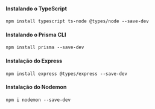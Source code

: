 #### Instalando o TypeScript

```{Bash}
npm install typescript ts-node @types/node --save-dev
```

#### Instalando o Prisma CLI

```{Bash}
npm install prisma --save-dev
```

#### Instalação do Express

```{Bash}ess
npm install express @types/express --save-dev
```

#### Instalação do Nodemon

```{Bash}
npm i nodemon --save-dev
```
